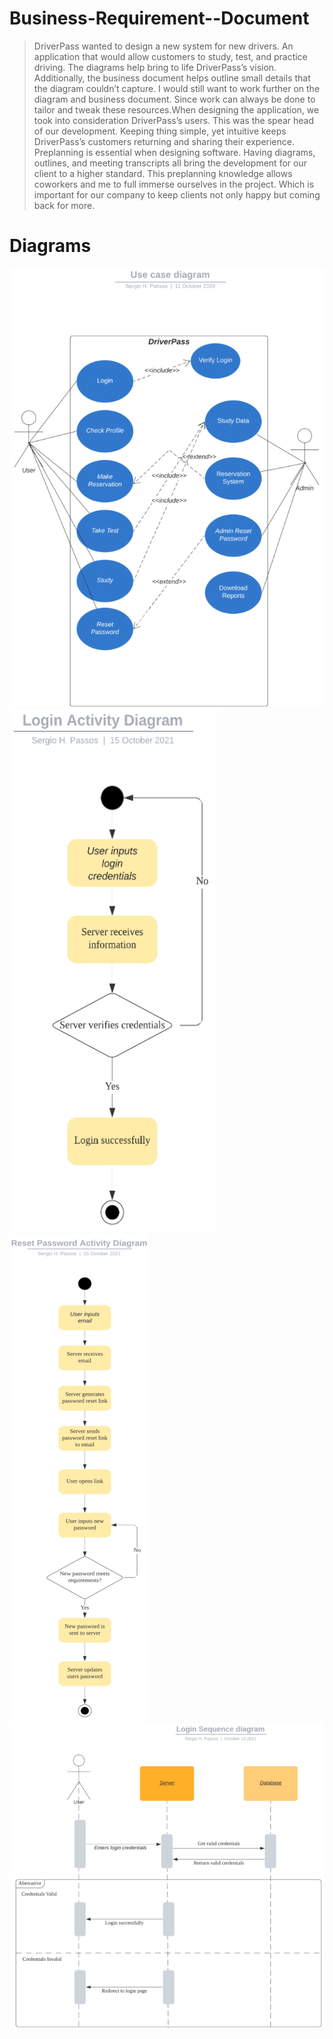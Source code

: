 # Business-Requirement--Document
> DriverPass wanted to design a new system for new drivers. An application that would allow customers to study, test, and practice driving. The diagrams help bring to life DriverPass’s vision. Additionally, the business document helps outline small details that the diagram couldn’t capture. I would still want to work further on the diagram and business document. Since work can always be done to tailor and tweak these resources.When designing the application, we took into consideration DriverPass’s users. This was the spear head of our development. Keeping thing simple, yet intuitive keeps DriverPass’s customers returning and sharing their experience. Preplanning is essential when designing software. Having diagrams, outlines, and meeting transcripts all bring the development for our client to a higher standard. This preplanning knowledge allows coworkers and me to full immerse ourselves in the project. Which is important for our company to keep clients not only happy but coming back for more.

# Diagrams
![Use Case](./img/use_case.png)
![Login Activity](./img/login_activity.png)
![Password Reset Activity](./img/reset_activity.png)
![Login Sequence](./img/login_sequence.png)
